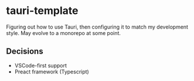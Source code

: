 # tauri-template

Figuring out how to use Tauri, then configuring it to match my development style. May evolve to a monorepo at some point.

## Decisions

- VSCode-first support
- Preact framework (Typescript)
